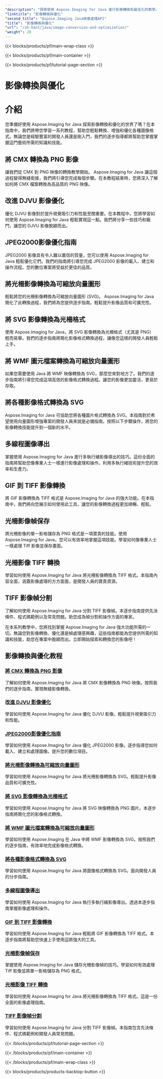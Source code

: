 ```yaml
---
"description": "探索使用 Aspose.Imaging for Java 進行影像轉換和最佳化的教學。學習如何輕鬆轉換、增強和優化各種影像格式。"
"linktitle": "影像轉換與優化"
"second_title": "Aspose.Imaging Java映像處理API"
"title": "影像轉換與優化"
"url": "/zh-hant/java/image-conversion-and-optimization/"
"weight": 20
---
```


{{< blocks/products/pf/main-wrap-class >}}

{{< blocks/products/pf/main-container >}}

{{< blocks/products/pf/tutorial-page-section >}}

# 影像轉換與優化


# 介紹

您準備好使用 Aspose.Imaging for Java 探索影像轉換和優化的世界了嗎？在本指南中，我們將帶您學習一系列教程，幫助您輕鬆轉換、增強和優化各種圖像格式。無論您是經驗豐富的開發人員還是剛入門，我們的逐步指導都將幫助您掌握掌握這門藝術所需的知識和技能。

## 將 CMX 轉換為 PNG 影像

讓我們從 CMX 到 PNG 映像的轉換教學開始。 Aspose.Imaging for Java 讓這個過程變得無縫銜接，我們將引導您完成每個步驟。在本教程結束時，您將深入了解如何將 CMX 檔案轉換為高品質的 PNG 映像。

## 改進 DJVU 影像優化

優化 DJVU 影像對於提升視覺吸引力和性能至關重要。在本教程中，您將學習如何使用 Aspose.Imaging for Java 輕鬆實現這一點。我們將分享一些技巧和竅門，讓您的 DJVU 影像脫穎而出。

## JPEG2000影像優化指南

JPEG2000 影像具有令人難以置信的質量，您可以使用 Aspose.Imaging for Java 輕鬆優化它們。我們的指南將引導您完成 JPEG2000 影像的載入、建立和操作流程。您的數位專案將受益於更佳的品質。

## 將光柵影像轉換為可縮放向量圖形

輕鬆將您的光柵影像轉換為可縮放向量圖形 (SVG)。 Aspose.Imaging for Java 簡化了此轉換過程，我們將為您提供逐步指南。輕鬆提升影像品質和可擴充性。

## 將 SVG 影像轉換為光柵格式

使用 Aspose.Imaging for Java，將 SVG 影像轉換為光柵格式（尤其是 PNG）輕而易舉。我們的逐步指南將簡化影像格式轉換過程，讓像您這樣的開發人員輕鬆上手。

## 將 WMF 圖元檔案轉換為可縮放向量圖形

如果您需要使用 Java 將 WMF 映像轉換為 SVG，那麼您來對地方了。我們的逐步指南將引導您完成這項高效的影像格式轉換過程。讓您的影像更加靈活，更易於存取。

## 將各種影像格式轉換為 SVG

Aspose.Imaging for Java 可協助您將各種圖片格式轉換為 SVG。本指南對於希望使用向量圖形增強專案的開發人員來說是必備指南。按照以下步驟操作，將您的影像轉換技能提升到一個新的水平。

## 多線程圖像導出

掌握使用 Aspose.Imaging for Java 進行多執行緒影像導出的技巧。這份全面的指南將幫助您像專業人士一樣進行影像處理和操作。利用多執行緒技術提升您的效率和生產力。

## GIF 到 TIFF 影像轉換

將 GIF 影像轉換為 TIFF 格式是 Aspose.Imaging for Java 的強大功能。在本指南中，我們將向您展示如何使用此工具，讓您的影像轉換過程更加順暢、輕鬆。

## 光柵影像幀保存

將光柵影像的單一影格儲存為 PNG 格式是一項寶貴的技能。使用 Aspose.Imaging for Java，您可以有效率地掌握這項技能。學習如何像專業人士一樣處理 Tiff 影像並保存畫面。

## 光柵影像 TIFF 轉換

學習如何使用 Aspose.Imaging for Java 將光柵影像轉換為 TIFF 格式。本指南內容全面，涵蓋影像處理的方方面面，是開發人員的寶貴資源。

## TIFF 影像幀分割

了解如何使用 Aspose.Imaging for Java 分割 TIFF 影像幀。本逐步指南提供先決條件、程式碼範例以及常見問題。助您成為幀分割和操作方面的專家。

在本系列教學中，您將找到掌握 Aspose.Imaging for Java 強大功能所需的一切。無論您對影像轉換、優化還是幀處理感興趣，這些指南都能為您提供所需的知識和技能，助您在專案中脫穎而出。立即開始探索和轉換您的影像吧！
## 影像轉換與優化教程
### [將 CMX 轉換為 PNG 影像](./convert-cmx-to-png-image/)
了解如何使用 Aspose.Imaging for Java 將 CMX 影像轉換為 PNG 映像。按照我們的逐步指南，實現無縫影像轉換。
### [改進 DJVU 影像優化](./improve-djvu-image-optimization/)
學習如何使用 Aspose.Imaging for Java 優化 DJVU 影像。輕鬆提升視覺吸引力和性能。
### [JPEG2000影像優化指南](./jpeg2000-image-optimization-guide/)
學習如何使用 Aspose.Imaging for Java 優化 JPEG2000 影像。逐步指導您如何載入、建立和處理圖像。提升您的數位項目。
### [將光柵影像轉換為可縮放向量圖形](./convert-raster-images-to-scalable-vector-graphics/)
學習如何使用 Aspose.Imaging for Java 將光柵影像轉換為 SVG。輕鬆提升影像品質和可擴充性。
### [將 SVG 影像轉換為光柵格式](./convert-svg-images-to-raster-format/)
學習如何使用 Aspose.Imaging for Java 將 SVG 映像轉換為 PNG 圖片。本逐步指南將簡化您的影像格式轉換。
### [將 WMF 圖元檔案轉換為可縮放向量圖形](./convert-wmf-metafiles-to-scalable-vector-graphics/)
學習如何使用 Aspose.Imaging 在 Java 中將 WMF 影像轉換為 SVG。按照我們的逐步指南，有效率地完成影像格式轉換。
### [將各種影像格式轉換為 SVG](./convert-various-image-formats-to-svg/)
學習如何使用 Aspose.Imaging for Java 將圖像格式轉換為 SVG。面向開發人員的分步指南。
### [多線程圖像導出](./multi-threaded-image-export/)
學習如何使用 Aspose.Imaging for Java 執行多執行緒影像導出。透過本逐步指南掌握影像處理和操作。
### [GIF 到 TIFF 影像轉換](./gif-to-tiff-image-conversion/)
學習如何使用 Aspose.Imaging for Java 輕鬆將 GIF 影像轉換為 TIFF 格式。本逐步指南將幫助您快速上手使用這款強大的工具。
### [光柵影像幀保存](./raster-image-frame-saving/)
掌握使用 Aspose.Imaging for Java 儲存光柵影像幀的技巧。學習如何有效處理 Tiff 影像並將單一影格儲存為 PNG 格式。
### [光柵影像 TIFF 轉換](./raster-image-tiff-conversion/)
學習如何使用 Aspose.Imaging for Java 將光柵影像轉換為 TIFF 格式。這是一份全面的影像處理指南。
### [TIFF 影像幀分割](./tiff-image-frame-splitting/)
學習如何使用 Aspose.Imaging for Java 分割 TIFF 影像幀。本指南包含先決條件、程式碼範例和開發人員常見問題。

{{< /blocks/products/pf/tutorial-page-section >}}

{{< /blocks/products/pf/main-container >}}

{{< /blocks/products/pf/main-wrap-class >}}

{{< blocks/products/products-backtop-button >}}